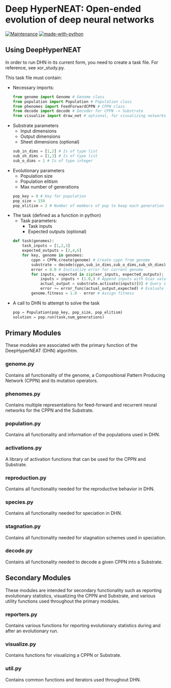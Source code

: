 # Deep HyperNEAT: Open-ended evolution of deep neural networks
[![Maintenance](https://img.shields.io/badge/Maintained%3F-yes-green.svg)](https://GitHub.com/Naereen/StrapDown.js/graphs/commit-activity)
[![made-with-python](https://img.shields.io/badge/Made%20with-Python-1f425f.svg)](https://www.python.org/)

## Using DeepHyperNEAT
In order to run DHN in its current form, you need to create a task file. For reference, see xor_study.py.

This task file must contain:
- Necessary imports:
	```python
	from genome import Genome # Genome class
	from population import Population # Population class
	from phenomes import FeedForwardCPPN # CPPN class
	from decode import decode # Decoder for CPPN -> Substrate
	from visualize import draw_net # optional, for visualizing networks
	```
- Substrate parameters
	* Input dimensions
	* Output dimensions
	* Sheet dimensions (optional)
	```python
	sub_in_dims = [1,2] # Is of type list
	sub_sh_dims = [1,3] # Is of type list
	sub_o_dims = 1 # Is of type integer
	```
- Evolutionary parameters
	* Population size
	* Population elitism
	* Max number of generations
	```python
	pop_key = 0 # Key for population
	pop_size = 150
	pop_elitism = 2 # Number of members of pop to keep each generation
	```
- The task (defined as a function in python)
	* Task parameters:
		* Task inputs
		* Expected outputs (optional)
	```python
	def task(genomes):
		task_inputs = [1,2,3]
		expected_outputs = [2,4,6]
		for key, genome in genomes:
			cppn = CPPN.create(genome) # Create cppn from genome
			substrate = decode(cppn,sub_in_dims,sub_o_dims,sub_sh_dims) # Decode cppn into substrate
			error = 0.0 # Initialize error for current genome
			for inputs, expected in zip(xor_inputs, expected_outputs):
				inputs = inputs + (1.0,) # Append inputs with bias value
				actual_output = substrate.activate(inputs)[0] # Query substrate
				error += error_func(actual_output,expected) # Evaluate error
			genome.fitness = 1.0 - error # Assign fitness
	```
- A call to DHN to attempt to solve the task
	```python
	pop = Population(pop_key, pop_size, pop_elitism)
	solution = pop.run(task,num_generations)
	```

## Primary Modules
These modules are associated with the primary function of the DeepHyperNEAT (DHN) algorihtm.
### genome.py
Contains all functionality of the genome, a Compositional Pattern Producing Network (CPPN) and its mutation operators.
### phenomes.py
Contains multiple representations for feed-forward and recurrent neural networks for the CPPN and the Substrate.
### population.py
Contains all functionality and information of the populations used in DHN.
### activations.py
A library of activation functions that can be used for the CPPN and Substrate.
### reproduction.py
Contains all functionality needed for the reproductive behavior in DHN.
### species.py
Contains all functionality needed for speciation in DHN.
### stagnation.py
Contains all functionality needed for stagnation schemes used in speciation.
### decode.py
Contains all functionality needed to decode a given CPPN into a Substrate.

## Secondary Modules
These modules are intended for secondary functionality such as reporting evolutionary statistics, visualizing the CPPN and Substrate, and various utility functions used throughout the primary modules.
### reporters.py
Contains various functions for reporting evolutionary statistics during and after an evolutionary run.
### visualize.py
Contains functions for visualizing a CPPN or Substrate.
### util.py
Contains common functions and iterators used throughout DHN.